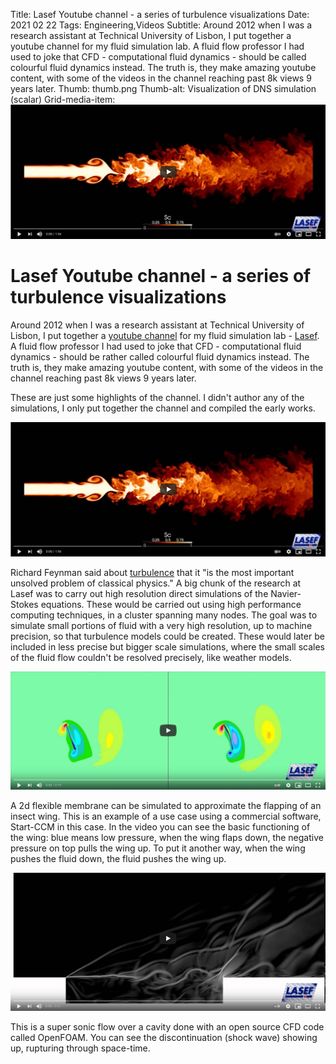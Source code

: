 Title: Lasef Youtube channel - a series of turbulence visualizations
Date: 2021 02 22
Tags: Engineering,Videos
Subtitle: Around 2012 when I was a research assistant at Technical University of Lisbon, I put together a youtube channel for my fluid simulation lab. A fluid flow professor I had used to joke that CFD - computational fluid dynamics - should be called colourful fluid dynamics instead. The truth is, they make amazing youtube content, with some of the videos in the channel reaching past 8k views 9 years later.
Thumb: thumb.png
Thumb-alt: Visualization of DNS simulation (scalar)
Grid-media-item: <a target="_blank" href="https://www.youtube.com/watch?v=uI-KrtV0PJA" title="Visualization of DNS simulation"><img alt="Visualization of DNS simulation" src="/assets/img/lasef-turbulence-youtube/scalar_dns.png"></a>


# Lasef Youtube channel - a series of turbulence visualizations

Around 2012 when I was a research assistant at Technical University of Lisbon, I put together a [youtube channel](https://www.youtube.com/user/lasefist/featured) for my fluid simulation lab - [Lasef](http://www.lasef.ist.utl.pt/). A fluid flow professor I had used to joke that CFD - computational fluid dynamics - should be rather called colourful fluid dynamics instead. The truth is, they make amazing youtube content, with some of the videos in the channel reaching past 8k views 9 years later.

These are just some highlights of the channel. I didn't author any of the simulations, I only put together the channel and compiled the early works.

<a target="_blank" href="https://www.youtube.com/watch?v=uI-KrtV0PJA" title="Visualization of DNS simulation"><img alt="Visualization of DNS simulation" src="/assets/img/lasef-turbulence-youtube/scalar_dns.png"></a>

Richard Feynman said about [turbulence](https://en.wikipedia.org/wiki/Turbulence) that it "is the most important unsolved problem of classical physics." A big chunk of the research at Lasef was to carry out high resolution direct simulations of the Navier-Stokes equations. These would be carried out using high performance computing techniques, in a cluster spanning many nodes. The goal was to simulate small portions of fluid with a very high resolution, up to machine precision, so that turbulence models could be created. These would later be included in less precise but bigger scale simulations, where the small scales of the fluid flow couldn't be resolved precisely, like weather models.

<a target="_blank" href="https://www.youtube.com/watch?v=biiNeX8VmoE" title="Insect flight - 2d flapping wings"><img alt="Insect flight - 2d flapping wings" src="/assets/img/lasef-turbulence-youtube/insect-flight.png"></a>

A 2d flexible membrane can be simulated to approximate the flapping of an insect wing. This is an example of a use case using a commercial software, Start-CCM in this case. In the video you can see the basic functioning of the wing: blue means low pressure, when the wing flaps down, the negative pressure on top pulls the wing up. To put it another way, when the wing pushes the fluid down, the fluid pushes the wing up.

<a target="_blank" href="https://www.youtube.com/watch?v=bIWLsX979Ok" title="Supersonic 2d flow"><img alt="Supersonic 2d flow" src="/assets/img/lasef-turbulence-youtube/supersonic-flow.png"></a>

This is a super sonic flow over a cavity done with an open source CFD code called OpenFOAM. You can see the discontinuation (shock wave) showing up, rupturing through space-time.
